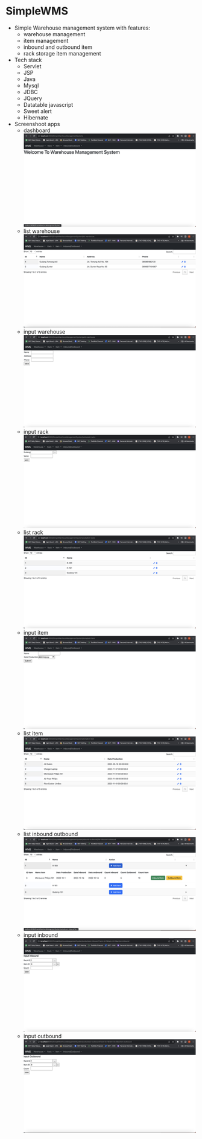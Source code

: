 # SimpleWMS
  - Simple Warehouse management system with features:
    - warehouse management
    - item management
    - inbound and outbound item
    - rack storage item management
  - Tech stack
    - Servlet
    - JSP
    - Java
    - Mysql
    - JDBC
    - JQuery
    - Datatable javascript
    - Sweet alert
    - Hibernate
  - Screenshoot apps 
    - dashboard
    		![dahboard](./screenshoot/dashboard.png)
    - list warehouse
    		![dahboard](./screenshoot/list-warehouse.png)
    - input warehouse
    		![dahboard](./screenshoot/input-warehouse.png)
    - input rack
    		![dahboard](./screenshoot/input-rack.png)
    - list rack
    		![dahboard](./screenshoot/list-rack.png)
    - input item
    		![dahboard](./screenshoot/input-item.png)
    - list item
    		![dahboard](./screenshoot/list-item.png)
    - list inbound outbound
    		![dahboard](./screenshoot/list-inbound-outbound.png)
    - input inbound
    		![dahboard](./screenshoot/input-inbound.png)
    - input outbound
    		![dahboard](./screenshoot/input-outbound.png)
  	 
